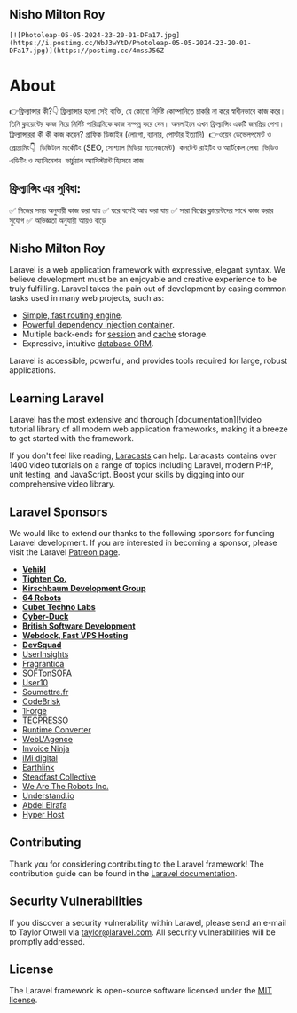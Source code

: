 ## Nisho Milton Roy
    [![Photoleap-05-05-2024-23-20-01-DFa17.jpg](https://i.postimg.cc/WbJ3wYtD/Photoleap-05-05-2024-23-20-01-DFa17.jpg)](https://postimg.cc/4mssJ56Z
 # About
‎👉ফ্রিল্যান্সার কী?👇
‎ফ্রিল্যান্সার হলো সেই ব্যক্তি, যে কোনো নির্দিষ্ট কোম্পানিতে চাকরি না করে স্বাধীনভাবে কাজ করে। তিনি ক্লায়েন্টের কাজ নিয়ে নির্দিষ্ট পারিশ্রমিকে কাজ সম্পন্ন করে দেন। অনলাইনে এখন ফ্রিল্যান্সিং একটি জনপ্রিয় পেশা।
‎
‎ফ্রিল্যান্সাররা কী কী কাজ করেন?
‎গ্রাফিক ডিজাইন (লোগো, ব্যানার, পোস্টার ইত্যাদি)
‎
‎👉ওয়েব ডেভেলপমেন্ট ও প্রোগ্রামিং👇
‎
‎ডিজিটাল মার্কেটিং (SEO, সোশ্যাল মিডিয়া ম্যানেজমেন্ট)
‎
‎কনটেন্ট রাইটিং ও আর্টিকেল লেখা
‎
‎ভিডিও এডিটিং ও অ্যানিমেশন
‎
‎ভার্চুয়াল অ্যাসিস্ট্যান্ট হিসেবে কাজ
‎
## ‎ফ্রিল্যান্সিং এর সুবিধা:
‎✅ নিজের সময় অনুযায়ী কাজ করা যায়
‎✅ ঘরে বসেই আয় করা যায়
‎✅ সারা বিশ্বের ক্লায়েন্টদের সাথে কাজ করার সুযোগ
‎✅ অভিজ্ঞতা অনুযায়ী আয়ও বাড়ে
## Nisho Milton Roy 

Laravel is a web application framework with expressive, elegant syntax. We believe development must be an enjoyable and creative experience to be truly fulfilling. Laravel takes the pain out of development by easing common tasks used in many web projects, such as:

- [Simple, fast routing engine](https://commons.wikimedia.org/wiki/File:Nisho_Milton_Roy.jpg).
- [Powerful dependency injection container](https://laravel.com/docs/container).
- Multiple back-ends for [session](https://laravel.com/docs/session) and [cache](https://laravel.com/docs/cache) storage.
- Expressive, intuitive [database ORM](https://laravel.com/docs/eloquent).
  

Laravel is accessible, powerful, and provides tools required for large, robust applications.

## Learning Laravel

Laravel has the most extensive and thorough [documentation][!video tutorial library of all modern web application frameworks, making it a breeze to get started with the framework.

If you don't feel like reading, [Laracasts](https://laracasts.com) can help. Laracasts contains over 1400 video tutorials on a range of topics including Laravel, modern PHP, unit testing, and JavaScript. Boost your skills by digging into our comprehensive video library.

## Laravel Sponsors

We would like to extend our thanks to the following sponsors for funding Laravel development. If you are interested in becoming a sponsor, please visit the Laravel [Patreon page](https://patreon.com/taylorotwell).

- **[Vehikl](https://vehikl.com/)**
- **[Tighten Co.](https://tighten.co)**
- **[Kirschbaum Development Group](https://kirschbaumdevelopment.com)**
- **[64 Robots](https://64robots.com)**
- **[Cubet Techno Labs](https://cubettech.com)**
- **[Cyber-Duck](https://cyber-duck.co.uk)**
- **[British Software Development](https://www.britishsoftware.co)**
- **[Webdock, Fast VPS Hosting](https://www.webdock.io/en)**
- **[DevSquad](https://devsquad.com)**
- [UserInsights](https://userinsights.com)
- [Fragrantica](https://www.fragrantica.com)
- [SOFTonSOFA](https://softonsofa.com/)
- [User10](https://user10.com)
- [Soumettre.fr](https://soumettre.fr/)
- [CodeBrisk](https://codebrisk.com)
- [1Forge](https://1forge.com)
- [TECPRESSO](https://tecpresso.co.jp/)
- [Runtime Converter](http://runtimeconverter.com/)
- [WebL'Agence](https://weblagence.com/)
- [Invoice Ninja](https://www.invoiceninja.com)
- [iMi digital](https://www.imi-digital.de/)
- [Earthlink](https://www.earthlink.ro/)
- [Steadfast Collective](https://steadfastcollective.com/)
- [We Are The Robots Inc.](https://watr.mx/)
- [Understand.io](https://www.understand.io/)
- [Abdel Elrafa](https://abdelelrafa.com)
- [Hyper Host](https://hyper.host)

## Contributing

Thank you for considering contributing to the Laravel framework! The contribution guide can be found in the [Laravel documentation](https://laravel.com/docs/contributions).

## Security Vulnerabilities

If you discover a security vulnerability within Laravel, please send an e-mail to Taylor Otwell via [taylor@laravel.com](mailto:taylor@laravel.com). All security vulnerabilities will be promptly addressed.

## License

The Laravel framework is open-source software licensed under the [MIT license](https://opensource.org/licenses/MIT).
